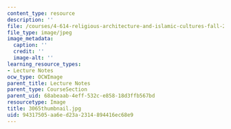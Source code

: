 ```yaml
---
content_type: resource
description: ''
file: /courses/4-614-religious-architecture-and-islamic-cultures-fall-2002/94317505aa6ed23a2314894416ec68e9_3065thumbnail.jpg
file_type: image/jpeg
image_metadata:
  caption: ''
  credit: ''
  image-alt: ''
learning_resource_types:
- Lecture Notes
ocw_type: OCWImage
parent_title: Lecture Notes
parent_type: CourseSection
parent_uid: 68abeaab-4eff-532c-e858-18d3ffb567bd
resourcetype: Image
title: 3065thumbnail.jpg
uid: 94317505-aa6e-d23a-2314-894416ec68e9
---
```

